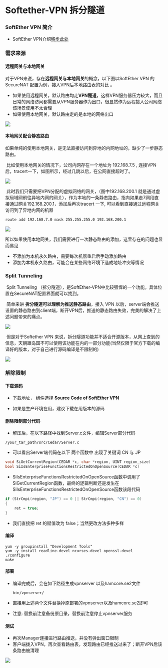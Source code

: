 # Softether-VPN 拆分隧道


### SoftEther VPN 简介

- SoftEther VPN介绍[移步此处](https://zh.wikipedia.org/zh-cn/SoftEther_VPN)



### 需求来源

#### 远程网关与本地网关

对于VPN来说，存在**远程网关与本地网关**的概念，以下图以SoftEther VPN 的 SecureNAT 配置为例，接入VPN后本地路由表的对比 。

- 如果使用远程网关，默认路由均走**VPN隧道**，这样VPN服务器压力较大，而且日常的网络访问都需要从VPN服务器作为出口，很显然作为远程接入公司网络该场景使用不太合理
- 如果使用本地网关，默认路由走的是本地的网络出口

![](https://i.loli.net/2020/02/26/aIHLx475TWp3vlw.png)

#### 本地网关配合静态路由

​	如果单纯的使用本地网关，是无法直接访问到异地的内网地址的，缺少了一步静态路由。

​	比如使用本地网关的情况下，公司内网存在一个地址为 192.168.7.5 , 连接VPN后，tracert一下，如图所示，经过几跳以后，在公网直接超时了。

![](https://i.loli.net/2020/02/26/Jzeh1dVi2LFRaCb.png)

​	此时我们只需要把VPN分配的虚拟网络的网关，（图中192.168.200.1 就是通过虚拟局域网前往异地内网的网关），作为本地的一条静态路由，指向如果走7网段直接通过网关192.168.200.1，添加后再次tracert 一下, 可以看到直接通过远程网关访问到了异地内网的机器

```bat
route add 192.168.7.0 mask 255.255.255.0 192.168.200.1
```

![](https://i.loli.net/2020/02/26/1HuA4CXDqnbNriB.png)

​	所以如果使用本地网关，我们需要进行一次静态路由的添加，这里存在的问题也显而易见

-  不添加为本机永久路由，需要每次机器重启后手动添加路由
- 添加为本机永久路由，可能会在某些网络环境下造成地址冲突等情况



### Split Tunneling

​	Split Tunneling （拆分隧道），是SoftEther-VPN中比较强悍的一个功能。具体位置在SecureNAT配置界面就可以找到。

​	简单来讲 **拆分隧道可以理解为推送静态路由**，接入 VPN 以后，server端会推送设置的静态路由到client端，断开VPN后，推送的静态路由失效，完美的解决了上述问题带来的痛点。

![](https://i.loli.net/2020/02/26/CqKDUlWzROFdYZL.png)



​	但是对于Softether VPN 来说，拆分隧道功能并不适合开源版本，从网上查到的信息，天朝跟岛国不可以使用该功能在内的一部分功能(当然仅限于官方下载的编译好的版本，对于自己进行源码编译是不限制的)

![](https://i.loli.net/2020/02/26/SyAj8n7d4sHw2YK.png)

  

### 解除限制

#### 下载源码

- [下载地址](https://www.softether-download.com/?product=softether)， 组件选择 **Source Code of SoftEther VPN**

- 如果是生产环境在用，建议下载在用版本的源码



#### 删除限制部分代码

- 解压后，在以下路径中找到Server.c文件，编辑Server部分代码

```shell
/your_tar_path/src/Cedar/Server.c
```

- 可以看出Server端代码在以下 两个函数中 出现了关键词 CN 与 JP

```c
void SiGetCurrentRegion(CEDAR *c, char *region, UINT region_size)
bool SiIsEnterpriseFunctionsRestrictedOnOpenSource(CEDAR *c)
```

- SiIsEnterpriseFunctionsRestrictedOnOpenSource函数中调用了SiGetCurrentRegion函数，最终的逻辑判断还是发生在SiIsEnterpriseFunctionsRestrictedOnOpenSource函数该段代码

```c
if (StrCmpi(region, "JP") == 0 || StrCmpi(region, "CN") == 0)
{
	ret = true;
}
```

- 我们直接把 ret 的赋值改为  false；当然更改方法多种多样

#### 编译

```shell
yum -y groupinstall "Development Tools"
yum -y install readline-devel ncurses-devel openssl-devel
./configure
make
```



#### 部署

- 编译完成后，会在如下路径生成vpnserver 以及hamcore.se2文件

  ```shell
  bin/vpnserver/
  ```

- 直接用上述两个文件替换掉原部署的vpnserver以及hamcore.se2即可

- 注意: 替换前注意备份原目录，替换前注意停止vpnserver服务



#### 测试

- 再次Manager连接进行路由推送，并没有弹出窗口限制
- 客户端拨入VPN，再次查看路由表，发现路由已经推送过来了；断开VPN后该条路由被清理

![](https://i.loli.net/2020/02/27/OKMf1gVhsnZ9lvH.png)
